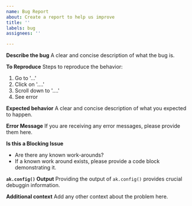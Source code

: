 ```yaml
---
name: Bug Report
about: Create a report to help us improve
title: ''
labels: bug
assignees: ''

---
```


**Describe the bug**
A clear and concise description of what the bug is.

**To Reproduce**
Steps to reproduce the behavior:
1. Go to '...'
2. Click on '....'
3. Scroll down to '....'
4. See error

**Expected behavior**
A clear and concise description of what you expected to happen.

**Error Message**
If you are receiving any error messages, please provide them here.

**Is this a Blocking Issue**
- Are there any known work-arounds?
- If a known work around exists, please provide a code block demonstrating it.

**`ak.config()` Output**
Providing the output of `ak.config()` provides crucial debuggin information.

**Additional context**
Add any other context about the problem here.
